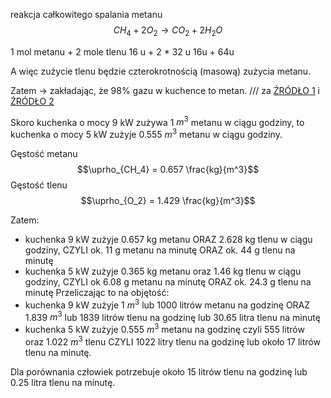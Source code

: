 reakcja całkowitego spalania metanu
$$ CH_4 + 2O_2 \longrightarrow CO_2 + 2H_2 O $$

1 mol metanu + 2 mole tlenu
16 u + 2 $*$ 32 u
16u + 64u

A więc zużycie tlenu będzie czterokrotnością (masową) zużycia metanu.

Zatem $\longrightarrow$ zakładając, że 98% gazu w kuchence to metan.
/// za [ŹRÓDŁO 1](https://zmianasprzedawcygazu.pl/ile-gazu-zuzywa-kuchenka-gazowa/) i [ŹRÓDŁO 2](https://pgnig.pl/czym-jest-gaz-ziemny)

Skoro kuchenka o mocy 9 kW zużywa 1 $m^3$ metanu w ciągu godziny, to kuchenka o mocy 5 kW zużyje 0.555 $m^3$ metanu w ciągu godziny.

Gęstość metanu $$\uprho_{CH_4}  = 0.657 \frac{kg}{m^3}$$
Gęstość tlenu
$$\uprho_{O_2} = 1.429 \frac{kg}{m^3}$$

Zatem:
- kuchenka 9 kW zużyje 0.657 kg metanu ORAZ 2.628 kg tlenu w ciągu godziny, CZYLI ok. 11 g metanu na minutę ORAZ ok. 44 g tlenu na minutę
- kuchenka 5 kW zużyje 0.365 kg metanu oraz 1.46 kg tlenu w ciągu godziny, CZYLI ok 6.08 g metanu na minutę ORAZ ok. 24.3 g tlenu na minutę
Przeliczając to na objętość:
- kuchenka 9 kW zużyje 1 $m^3$ lub 1000 litrów metanu na godzinę ORAZ 1.839 $m^3$ lub 1839 litrów tlenu na godzinę lub 30.65 litra tlenu na minutę
- kuchenka 5 kW zużyje 0.555 $m^3$ metanu na godzinę czyli 555 litrów oraz 1.022 $m^3$ tlenu CZYLI 1022 litry tlenu na godzinę lub około 17 litrów tlenu na minutę.

Dla porównania człowiek potrzebuje około 15 litrów tlenu na godzinę lub 0.25 litra tlenu na minutę.